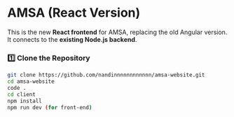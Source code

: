 # AMSA (React Version)

This is the new **React frontend** for AMSA, replacing the old Angular version. It connects to the **existing Node.js backend**.

### 1️⃣ Clone the Repository
```bash
git clone https://github.com/nandinnnnnnnnnnnn/amsa-website.git
cd amsa-website
code .
cd client
npm install
npm run dev (for front-end)


